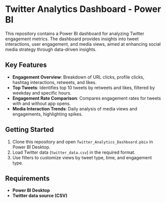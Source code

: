 # Twitter Analytics Dashboard - Power BI

This repository contains a Power BI dashboard for analyzing Twitter engagement metrics. The dashboard provides insights into tweet interactions, user engagement, and media views, aimed at enhancing social media strategy through data-driven insights.

## Key Features

- **Engagement Overview**: Breakdown of URL clicks, profile clicks, hashtag interactions, retweets, and likes.
- **Top Tweets**: Identifies top 10 tweets by retweets and likes, filtered by weekday and specific hours.
- **Engagement Rate Comparison**: Compares engagement rates for tweets with and without app opens.
- **Media Interaction Trends**: Daily analysis of media views and engagements, highlighting spikes.

## Getting Started

1. Clone this repository and open `Twitter_Analytics_Dashboard.pbix` in Power BI Desktop.
2. Load Twitter data (`twitter_data.csv`) in the required format.
3. Use filters to customize views by tweet type, time, and engagement type.

## Requirements

- **Power BI Desktop**
- **Twitter data source (CSV)**
